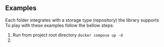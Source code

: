 ## Examples  
  
Each folder integrates with a storage type (repository) the library supports  
To play with these examples follow the bellow steps:  
  
1. Run from project root directory ``docker compose up -d``
2. 